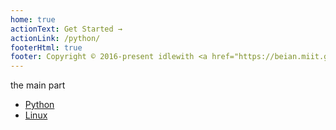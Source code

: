 ```yaml
---
home: true
actionText: Get Started →
actionLink: /python/
footerHtml: true
footer: Copyright © 2016-present idlewith <a href="https://beian.miit.gov.cn/" target="_blank">粤ICP备19052369号-3</a>
---
```




the main part

- [Python](python/index.md)
- [Linux](linux/index.md)






